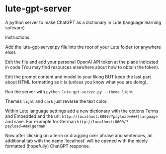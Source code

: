 # lute-gpt-server
A python server to make ChatGPT as a dictionary in Lute (language learning software)

Instructions:

Add the lute-gpt-server.py file into the root of your Lute folder (or anywhere else).

Edit the file and add your personal OpenAI API token at the place indicated in code (You may find resources elsewhere about how to obtain the token).

Edit the prompt content and model to your liking BUT keep the last part about HTML formatting as it is (unless you know what you are doing).

Run the server with `python lute-gpt-server.py --theme light` 

Themes `light` and `dark` just reverse the text color.

Within Lute language settings add a new dictionary with the options Terms and Embedded and the url: `http://localhost:8000/?payload=###|language` and save.
For example for German `http://localhost:8000/?payload=###|german`

Now after clicking on a term or dragging over phrase and sentences, an additional tab with the name 'localhost' will be opened with the nicely formatted (hopefully) ChatGPT response.

